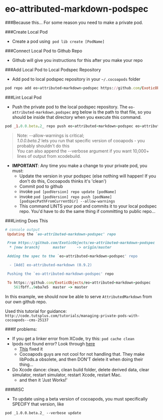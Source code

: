 # eo-attributed-markdown-podspec

###Because this...
For some reason you need to make a private pod.

###Create Local Pod
- Create a pod using` pod lib create [PodName]`

###Connect Local Pod to Github Repo
- Github will give you instructions for this after you make your repo

###Add Local Pod to Local Podspec Repository
- Add pod to local podspec repository in your `~/.cocoapods` folder
 
```ruby
pod repo add eo-attributed-markdown-podspec https://github.com/ExoticObjects/eo-attributed-markdown-podspec.git
```

###Lint Local Pod
 - Push the private pod to the local podspec repository. The `eo-attributed-markdown.podspec` arg below is the path to that file, so you should be inside that directory when you execute this command.  

```ruby
pod _1.0.0.beta.2_ repo push eo-attributed-markdown-podspec eo-attributed-markdown.podspec --allow-warnings
```
> Note: --allow-warnings is critical; <br>
> _1.0.0.beta.2_ lets you run that specific version of cooapods - you probably shouldn't do this <br>
> You can also append the --verbose argument if you want 10,000+ lines of output from xcodebuild.

- **IMPORTANT**: Any time you make a change to your private pod, you must:
     - Update the version in your podspec (else nothing will happen! If you don't do this, Cocoapods thinks it's 'clean')
     - Commit pod to github
     - invoke `pod [podVersion] repo update [podName]`
     - invoke `pod [podVersion] repo push [podName] [podspecPathFromCurrentDir] --allow-warnings`
     - This command LINTS your pod and commits it to your local podspec repo. You'd have to do the same
       thing if committing to public repo...

###Linting Does This

```ruby
# console output
 Updating the `eo-attributed-markdown-podspec' repo

 From https://github.com/ExoticObjects/eo-attributed-markdown-podspec
  * [new branch]      master     -> origin/master

 Adding the spec to the `eo-attributed-markdown-podspec' repo

  - [Add] eo-attributed-markdown (0.9.2)

 Pushing the `eo-attributed-markdown-podspec' repo

 To https://github.com/ExoticObjects/eo-attributed-markdown-podspec
    561fbff..9eba7e5  master -> master
```

 In this example, we should now be able to serve `AttributedMarkdown` from our own github repo. 

 Used this tutorial for guidance: `http://code.tutsplus.com/tutorials/managing-private-pods-with-cocoapods--cms-25137`

###If problems:

- If you get a linker error from XCode, try this: `pod cache clean`
- lpods not found error? Look through [here](http://stackoverflow.com/questions/9863836/library-not-found-for-lpods)
  - [This](http://stackoverflow.com/a/23085107/869838) fixed it
  - Cocoapods guys are not cool for not handling that. They make libPods.a obsolete, and then DON'T delete it when doing their thing...
- Do Xcode dance: clean, clean build folder, delete derived data, clear simulator, restart simulator, restart Xcode, restart Mac.
  - and then it 'Just Works!'

###MISC
- To update using a beta version of cocoapods, you must specifically SPECIFY that version, like 

 `pod _1.0.0.beta.2_ --verbose update`
